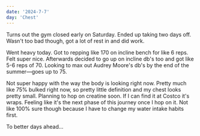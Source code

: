```yaml
---
date: '2024-7-7'
day: 'Chest'
---
```


Turns out the gym closed early on Saturday. Ended up taking two days off. Wasn't too bad though, got a lot of rest in and did work.

Went heavy today. Got to repping like 170 on incline bench for like 6 reps. Felt super nice. Afterwards decided to go up on incline db's too and got like 5-6 reps of 70. Looking to max out Audrey Moore's db's by the end of the summer—goes up to 75.

Not super happy with the way the body is looking right now. Pretty much like 75% bulked right now, so pretty little definition and my chest looks pretty small. Planning to hop on creatine soon. If I can find it at Costco it's wraps. Feeling like it's the next phase of this journey once I hop on it. Not like 100% sure though because I have to change my water intake habits first.

To better days ahead...